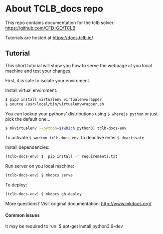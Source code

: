 
# About TCLB_docs repo
This repo contains documentation for the tclb solver: https://github.com/CFD-GO/TCLB

Tutorials are hosted at https://docs.tclb.io/

## Tutorial

This short tutorial will show you how to serve the webpage at you local machine and test your changes.

First, it is safe to isolate your enviroment.

Install virtual enviroment:
```sh
$ pip3 install virtualenv virtualenvwrapper
$ source /usr/local/bin/virtualenvwrapper.sh
```

You can lookup your pythons' distributions using `$ whereis python` or just pick the default one...

```sh
$ mkvirtualenv --python=$(which python3) tclb-docs-env
```

To activate `$ workon tclb-docs-env`, to deactive enter `$ deactivate`

Install dependencies:
```sh
(tclb-docs-env) $  pip install -r requirements.txt
```

Run server on you local machine:
```sh
(tclb-docs-env) $ mkdocs serve
```
To deploy:
```sh
(tclb-docs-env) $ mkdocs gh-deploy
```

More questions? Visit original documentation: http://www.mkdocs.org/

#### Common issues

It may be required to run: 
$ apt-get install python3.6-dev
